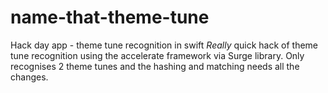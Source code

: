 # name-that-theme-tune
Hack day app - theme tune recognition in swift
*_Really_* quick hack of theme tune recognition using the accelerate framework via Surge library. Only recognises 2 theme tunes and the hashing and matching needs all the changes.
